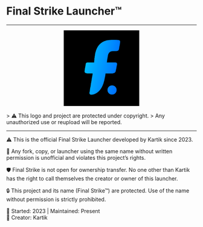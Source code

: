 # Final Strike Launcher™
-------------------------------------------------------------
<p align="center">
  <img src="assets/logo.png" alt="Final Strike Logo" width="200"/>
</p>
> ⚠️ This logo and project are protected under copyright.
> Any unauthorized use or reupload will be reported.

-------------------------------------------------------------

⚠️ This is the official Final Strike Launcher developed by Kartik since 2023.

🚫 Any fork, copy, or launcher using the same name without written permission is unofficial and violates this project’s rights.

🛡️ Final Strike is not open for ownership transfer. No one other than Kartik has the right to call themselves the creator or owner of this launcher.

🔒 This project and its name (Final Strike™) are protected. Use of the name without permission is strictly prohibited.

📅 Started: 2023 | Maintained: Present  
👤 Creator: Kartik  
